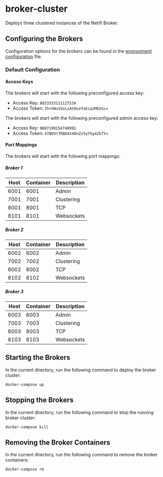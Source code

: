 # broker-cluster
Deploys three clustered instances of the Netifi Broker.

## Configuring the Brokers
Configuration options for the brokers can be found in the [environment configuration](.env) file.

### Default Configuration

#### Access Keys
The brokers will start with the following preconfigured access key:

- Access Key: `8833333111127534`
- Access Token: `Ih+hNsSdxLxAtHceTeEia2MGXSc=`

The brokers will start with the following preconfigured admin access key:

- Access Key: `9007199254740991`
- Access Token: `kTBDVtfRBO4tHOnZzSyY5ym2kfY=`

#### Port Mappings
The brokers will start with the following port mappings:

##### Broker 1
| Host | Container | Description |
|------|-----------|-------------|
| 6001 | 6001 | Admin |
| 7001 | 7001 | Clustering |
| 8001 | 8001 | TCP |
| 8101 | 8101 | Websockets |

##### Broker 2
| Host | Container | Description |
|------|-----------|-------------|
| 6002 | 6002 | Admin |
| 7002 | 7002 | Clustering |
| 8002 | 8002 | TCP |
| 8102 | 8102 | Websockets |

##### Broker 3
| Host | Container | Description |
|------|-----------|-------------|
| 6003 | 6003 | Admin |
| 7003 | 7003 | Clustering |
| 8003 | 8003 | TCP |
| 8103 | 8103 | Websockets |

## Starting the Brokers
In the current directory, run the following command to deploy the broker cluster:

    docker-compose up

## Stopping the Brokers
In the current directory, run the following command to stop the running broker cluster:

    docker-compose kill

## Removing the Broker Containers
In the current directory, run the following command to remove the broker containers:

    docker-compose rm
